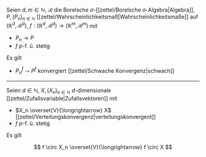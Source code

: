 Seien $d, m \in \mathbb{N}$, $\mathscr{B}$ die Borelsche $\sigma$-[[zettel/Borelsche σ-Algebra|Algebra]], $P, (P_n)_{n \in \mathbb{N}}$ [[zettel/Wahrscheinlichkeitsmaß|Wahrscheinlichkeitsmaße]] auf $(\mathbb{R}^d, \mathscr{B}^d)$, $f : (\mathbb{R}^d, \mathscr{B}^d) \to (\mathbb{R}^m, \mathscr{B}^m)$ mit
- $P_n \to P$
- $f$ $p$-f. ü. stetig

Es gilt
- $P_n^f \leadsto P^f$ konvergiert [[zettel/Schwache Konvergenz|schwach]]

---

Seien $d \in \mathbb{N}$, $X, (X_n)_{n \in \mathbb{N}}$ $d$-dimensionale [[zettel/Zufallsvariable|Zufallsvektoren]] mit
- $X_n \overset{V}{\longrightarrow} X$ [[zettel/Verteilungskonvergenz|verteilungskonvergent]]
- $f$ $p$-f. ü. stetig

Es gilt

$$
	f \circ X_n \overset{V}{\longrightarrow} f \circ X
$$